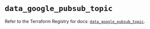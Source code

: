 # `data_google_pubsub_topic`

Refer to the Terraform Registry for docs: [`data_google_pubsub_topic`](https://registry.terraform.io/providers/hashicorp/google/6.49.1/docs/data-sources/pubsub_topic).
